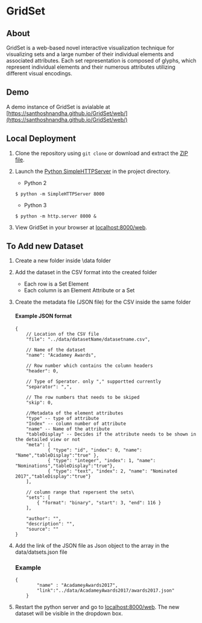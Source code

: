 # GridSet

## About

GridSet is a web-based novel interactive visualization technique for visualizing sets and a large number of their individual elements and associated attributes. Each set representation is composed of glyphs, which represent individual elements and their numerous attributes utilizing different visual encodings.

## Demo

A demo instance of GridSet is avialable at [https://santhoshnandha.github.io/GridSet/web/](https://santhoshnandha.github.io/GridSet/web/)

## Local Deployment

1. Clone the repository using ```git clone``` or download and extract the [ZIP file](https://github.com/SanthoshNandha/GridSet/archive/master.zip).
1. Launch the [Python SimpleHTTPServer](https://docs.python.org/2/library/simplehttpserver.html) in the project directory.
	
	* Python 2
   ```
   $ python -m SimpleHTTPServer 8000
   ```
   * Python 3
   ```
   $ python -m http.server 8000 &
   ```


1. View GridSet in your browser at [localhost:8000/web](http://localhost:8000/web).

## To Add new Dataset

1. Create a new folder inside \data folder
1. Add the dataset in the CSV format into the created folder
	* Each row is a Set Element
	* Each column is an Element Attribute or a Set
	
1. Create the metadata file (JSON file) for the CSV inside the same folder
	#### Example JSON format
	```
	{	
		// Location of the CSV file
		"file": "../data/datasetName/datasetname.csv",
	
		// Name of the dataset	
		"name": "Acadamey Awards", 
	
		// Row number which contains the column headers
		"header": 0, 
	
		// Type of Sperator. only "," supportted currently	
		"separator": ",", 
	
		// The row numbers that needs to be skiped
		"skip": 0, 
	
		//Metadata of the element attributes
		"type" -- type of attribute	
		"Index" -- column number of attribute
		"name" -- Name of the attribute
		"tableDisplay" -- Decides if the attribute needs to be shown in  the detailed view or not
		"meta": [ 
				{ "type": "id", "index": 0, "name": "Name","tableDisplay":"true" },
				{ "type": "integer", "index": 1, "name": "Nominations","tableDisplay":"true"},	
				{ "type": "text", "index": 2, "name": "Nominated 2017","tableDisplay":"true"}
		], 
	
		// column range that repersent the sets\ 
		"sets": [
			{ "format": "binary", "start": 3, "end": 116 }
		],
	
    	"author": "",
    	"description": "",
    	"source": ""
	}

1. Add the link of the JSON file as Json object to the array in the data/datsets.json file
	### Example
	```
	{
        	"name" : "AcadameyAwards2017",
        	"link":"../data/AcadameyAwards2017/awards2017.json"
    	}
	```
1. Restart the python server and go to [localhost:8000/web](http://localhost:8000/web). The new dataset will be visible in the dropdown box.

